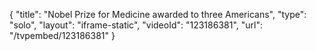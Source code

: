 {
    "title": "Nobel Prize for Medicine awarded to three Americans",
    "type": "solo",
    "layout": "iframe-static",
    "videoId": "123186381",
    "url": "\/tvpembed\/123186381"
}